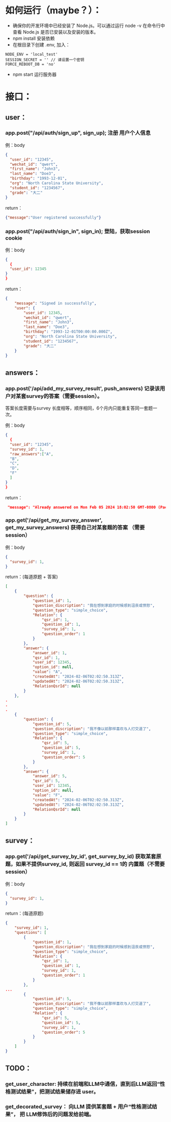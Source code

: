 # 如何运行（maybe？）：
 - 确保你的开发环境中已经安装了 Node.js。可以通过运行 node -v 在命令行中查看 Node.js 是否已安装以及安装的版本。
 - npm install 安装依赖
 - 在根目录下创建 .env, 加入：
```
NODE_ENV = 'local_test'
SESSION_SECRET = '' // 请设置一个密钥
FORCE_REBOOT_DB = 'no'
```
 - npm start 运行服务器

# 接口：

## user：

### app.post("/api/auth/sign_up", sign_up); 注册 用户个人信息

例：body
```json
{
  "user_id": "12345",
  "wechat_id": "qwert",
  "first_name": "John3",
  "last_name": "Doe3",
  "birthday": "1993-12-01",
  "org": "North Carolina State University",
  "student_id": "1234567",
  "grade": "大二"
}
```
return：
```json
{"message":"User registered successfully"}
```
### app.post("/api/auth/sign_in", sign_in); 登陆，获取session cookie

例：body
```json
{
  {
  "user_id": 12345
}
}
```
return：
```json
{
    "message": "Signed in successfully",
    "user": {
        "user_id": 12345,
        "wechat_id": "qwert",
        "first_name": "John3",
        "last_name": "Doe3",
        "birthday": "1993-12-01T00:00:00.000Z",
        "org": "North Carolina State University",
        "student_id": "1234567",
        "grade": "大二"
    }
}
```
## answers：

### app.post('/api/add_my_survey_result', push_answers) 记录该用户对某套survey的答案（需要session）。

答案长度需要与survey 长度相等，顺序相同，6个月内只能重复答同一套题一次。

例：body
```json
{
  {
  "user_id": "12345",
  "survey_id": 1,
  "raw_answers":["A",
  "B",
  "C",
  "D",
  "F"
  ]
}
}
```
return：
```json
 "message": "Already answered on Mon Feb 05 2024 18:02:50 GMT-0800 (Pacific Standard Time)"
```

### app.get('/api/get_my_survey_answer', get_my_survey_answers) 获得自己对某套题的答案 （需要session）

例：body
```json
{
  "survey_id": 1,
}
```
return：(每道原题 + 答案)
```json
[
    {
        "question": {
            "question_id": 1,
            "question_discription": "我在想到家庭的时候感到沮丧或愤怒",
            "question_type": "simple_choice",
            "Relation": {
                "qsr_id": 1,
                "question_id": 1,
                "survey_id": 1,
                "question_order": 1
            }
        },
        "answer": {
            "answer_id": 1,
            "qsr_id": 1,
            "user_id": 12345,
            "option_id": null,
            "value": "A",
            "createdAt": "2024-02-06T02:02:50.313Z",
            "updatedAt": "2024-02-06T02:02:50.313Z",
            "RelationQsrId": null
        }
    },
.
.
.
    {
        "question": {
            "question_id": 5,
            "question_discription": "我不像以前那样喜欢与人打交道了",
            "question_type": "simple_choice",
            "Relation": {
                "qsr_id": 5,
                "question_id": 5,
                "survey_id": 1,
                "question_order": 5
            }
        },
        "answer": {
            "answer_id": 5,
            "qsr_id": 5,
            "user_id": 12345,
            "option_id": null,
            "value": "F",
            "createdAt": "2024-02-06T02:02:50.313Z",
            "updatedAt": "2024-02-06T02:02:50.313Z",
            "RelationQsrId": null
        }
    }
]
```

## survey：

### app.get('/api/get_survey_by_id', get_survey_by_id) 获取某套原题，如果不提供survey_id, 则返回 survey_id == 1的 内置题（不需要session）

例：body
```json
{
  "survey_id": 1,
}
```
return：(每道原题)
```json
{
    "survey_id": 1,
    "questions": [
        {
            "question_id": 1,
            "question_discription": "我在想到家庭的时候感到沮丧或愤怒",
            "question_type": "simple_choice",
            "Relation": {
                "qsr_id": 1,
                "question_id": 1,
                "survey_id": 1,
                "question_order": 1
            }
        },
...
        {
            "question_id": 5,
            "question_discription": "我不像以前那样喜欢与人打交道了",
            "question_type": "simple_choice",
            "Relation": {
                "qsr_id": 5,
                "question_id": 5,
                "survey_id": 1,
                "question_order": 5
            }
        }
    ]
}
```

## TODO：
### get_user_character: 持续在前端和LLM中通信，直到后LLM返回“性格测试结果”，把测试结果储存进 user。 
### get_decorated_survey： 向LLM 提供某套题 + 用户“性格测试结果”， 把 LLM修饰后的问题发给前端。
